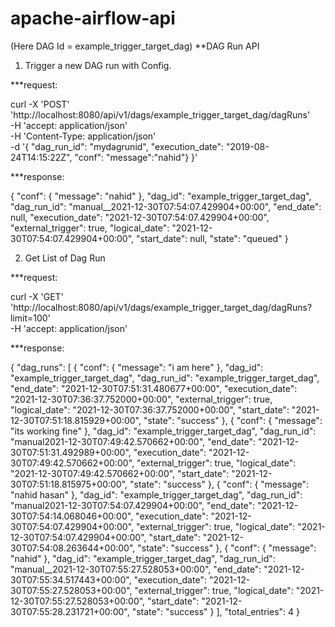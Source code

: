 # apache-airflow-api

(Here DAG Id = example_trigger_target_dag)
**DAG Run API 
1) Trigger a new DAG run with Config.

***request:

curl -X 'POST' \
  'http://localhost:8080/api/v1/dags/example_trigger_target_dag/dagRuns' \
  -H 'accept: application/json' \
  -H 'Content-Type: application/json' \
  -d '{
  "dag_run_id": "mydagrunid",
  "execution_date": "2019-08-24T14:15:22Z",
  "conf": "message":"nahid"}
}'

***response:

{
  "conf": {
    "message": "nahid"
  },
  "dag_id": "example_trigger_target_dag",
  "dag_run_id": "manual__2021-12-30T07:54:07.429904+00:00",
  "end_date": null,
  "execution_date": "2021-12-30T07:54:07.429904+00:00",
  "external_trigger": true,
  "logical_date": "2021-12-30T07:54:07.429904+00:00",
  "start_date": null,
  "state": "queued"
}

2) Get List of Dag Run

***request:

curl -X 'GET' \
  'http://localhost:8080/api/v1/dags/example_trigger_target_dag/dagRuns?limit=100' \
  -H 'accept: application/json'

***response: 

{
  "dag_runs": [
    {
      "conf": {
        "message": "i am here"
      },
      "dag_id": "example_trigger_target_dag",
      "dag_run_id": "example_trigger_target_dag",
      "end_date": "2021-12-30T07:51:31.480677+00:00",
      "execution_date": "2021-12-30T07:36:37.752000+00:00",
      "external_trigger": true,
      "logical_date": "2021-12-30T07:36:37.752000+00:00",
      "start_date": "2021-12-30T07:51:18.815929+00:00",
      "state": "success"
    },
    {
      "conf": {
        "message": "its working fine"
      },
      "dag_id": "example_trigger_target_dag",
      "dag_run_id": "manual2021-12-30T07:49:42.570662+00:00",
      "end_date": "2021-12-30T07:51:31.492989+00:00",
      "execution_date": "2021-12-30T07:49:42.570662+00:00",
      "external_trigger": true,
      "logical_date": "2021-12-30T07:49:42.570662+00:00",
      "start_date": "2021-12-30T07:51:18.815975+00:00",
      "state": "success"
    },
    {
      "conf": {
        "message": "nahid hasan"
      },
      "dag_id": "example_trigger_target_dag",
      "dag_run_id": "manual2021-12-30T07:54:07.429904+00:00",
      "end_date": "2021-12-30T07:54:14.068046+00:00",
      "execution_date": "2021-12-30T07:54:07.429904+00:00",
      "external_trigger": true,
      "logical_date": "2021-12-30T07:54:07.429904+00:00",
      "start_date": "2021-12-30T07:54:08.263644+00:00",
      "state": "success"
    },
    {
      "conf": {
        "message": "nahid"
      },
      "dag_id": "example_trigger_target_dag",
      "dag_run_id": "manual__2021-12-30T07:55:27.528053+00:00",
      "end_date": "2021-12-30T07:55:34.517443+00:00",
      "execution_date": "2021-12-30T07:55:27.528053+00:00",
      "external_trigger": true,
      "logical_date": "2021-12-30T07:55:27.528053+00:00",
      "start_date": "2021-12-30T07:55:28.231721+00:00",
      "state": "success"
    }
  ],
  "total_entries": 4
}
